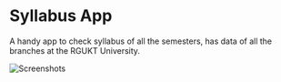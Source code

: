 # Syllabus App

A handy app to check syllabus of all the semesters, has data of all the branches at the RGUKT University.

![Screenshots](https://github.com/farooqfox/SyllabusApp/blob/master/SyllabusAPK/Screenshots.jpg)
